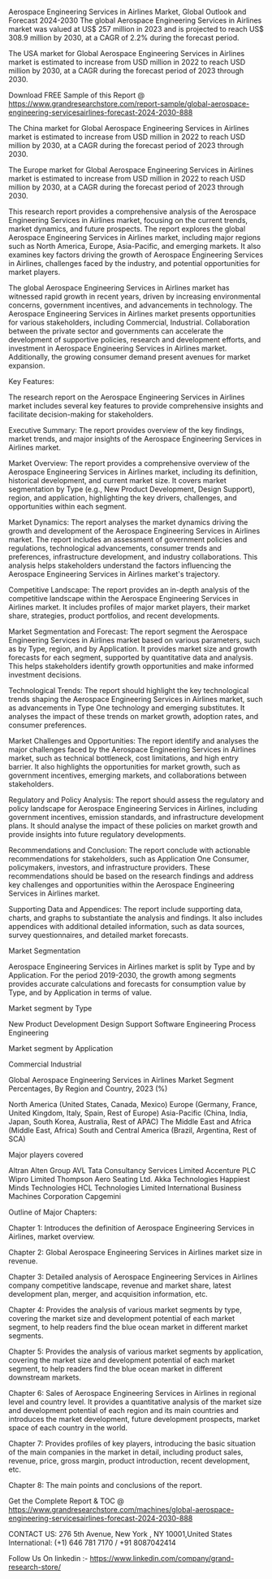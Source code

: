 Aerospace Engineering Services in Airlines Market, Global Outlook and Forecast 2024-2030
The global Aerospace Engineering Services in Airlines market was valued at US$ 257 million in 2023 and is projected to reach US$ 308.9 million by 2030, at a CAGR of 2.2% during the forecast period.

The USA market for Global Aerospace Engineering Services in Airlines market is estimated to increase from USD million in 2022 to reach USD million by 2030, at a CAGR during the forecast period of 2023 through 2030.

Download FREE Sample of this Report @ https://www.grandresearchstore.com/report-sample/global-aerospace-engineering-servicesairlines-forecast-2024-2030-888

The China market for Global Aerospace Engineering Services in Airlines market is estimated to increase from USD million in 2022 to reach USD million by 2030, at a CAGR during the forecast period of 2023 through 2030.

The Europe market for Global Aerospace Engineering Services in Airlines market is estimated to increase from USD million in 2022 to reach USD million by 2030, at a CAGR during the forecast period of 2023 through 2030.

This research report provides a comprehensive analysis of the Aerospace Engineering Services in Airlines market, focusing on the current trends, market dynamics, and future prospects. The report explores the global Aerospace Engineering Services in Airlines market, including major regions such as North America, Europe, Asia-Pacific, and emerging markets. It also examines key factors driving the growth of Aerospace Engineering Services in Airlines, challenges faced by the industry, and potential opportunities for market players.

The global Aerospace Engineering Services in Airlines market has witnessed rapid growth in recent years, driven by increasing environmental concerns, government incentives, and advancements in technology. The Aerospace Engineering Services in Airlines market presents opportunities for various stakeholders, including Commercial, Industrial. Collaboration between the private sector and governments can accelerate the development of supportive policies, research and development efforts, and investment in Aerospace Engineering Services in Airlines market. Additionally, the growing consumer demand present avenues for market expansion.

Key Features:

The research report on the Aerospace Engineering Services in Airlines market includes several key features to provide comprehensive insights and facilitate decision-making for stakeholders.

Executive Summary: The report provides overview of the key findings, market trends, and major insights of the Aerospace Engineering Services in Airlines market.

Market Overview: The report provides a comprehensive overview of the Aerospace Engineering Services in Airlines market, including its definition, historical development, and current market size. It covers market segmentation by Type (e.g., New Product Development, Design Support), region, and application, highlighting the key drivers, challenges, and opportunities within each segment.

Market Dynamics: The report analyses the market dynamics driving the growth and development of the Aerospace Engineering Services in Airlines market. The report includes an assessment of government policies and regulations, technological advancements, consumer trends and preferences, infrastructure development, and industry collaborations. This analysis helps stakeholders understand the factors influencing the Aerospace Engineering Services in Airlines market's trajectory.

Competitive Landscape: The report provides an in-depth analysis of the competitive landscape within the Aerospace Engineering Services in Airlines market. It includes profiles of major market players, their market share, strategies, product portfolios, and recent developments.

Market Segmentation and Forecast: The report segment the Aerospace Engineering Services in Airlines market based on various parameters, such as by Type, region, and by Application. It provides market size and growth forecasts for each segment, supported by quantitative data and analysis. This helps stakeholders identify growth opportunities and make informed investment decisions.

Technological Trends: The report should highlight the key technological trends shaping the Aerospace Engineering Services in Airlines market, such as advancements in Type One technology and emerging substitutes. It analyses the impact of these trends on market growth, adoption rates, and consumer preferences.

Market Challenges and Opportunities: The report identify and analyses the major challenges faced by the Aerospace Engineering Services in Airlines market, such as technical bottleneck, cost limitations, and high entry barrier. It also highlights the opportunities for market growth, such as government incentives, emerging markets, and collaborations between stakeholders.

Regulatory and Policy Analysis: The report should assess the regulatory and policy landscape for Aerospace Engineering Services in Airlines, including government incentives, emission standards, and infrastructure development plans. It should analyse the impact of these policies on market growth and provide insights into future regulatory developments.

Recommendations and Conclusion: The report conclude with actionable recommendations for stakeholders, such as Application One Consumer, policymakers, investors, and infrastructure providers. These recommendations should be based on the research findings and address key challenges and opportunities within the Aerospace Engineering Services in Airlines market.

Supporting Data and Appendices: The report include supporting data, charts, and graphs to substantiate the analysis and findings. It also includes appendices with additional detailed information, such as data sources, survey questionnaires, and detailed market forecasts.

Market Segmentation

Aerospace Engineering Services in Airlines market is split by Type and by Application. For the period 2019-2030, the growth among segments provides accurate calculations and forecasts for consumption value by Type, and by Application in terms of value.

Market segment by Type

New Product Development
Design Support
Software Engineering
Process Engineering

Market segment by Application

Commercial
Industrial

Global Aerospace Engineering Services in Airlines Market Segment Percentages, By Region and Country, 2023 (%)

North America (United States, Canada, Mexico)
Europe (Germany, France, United Kingdom, Italy, Spain, Rest of Europe)
Asia-Pacific (China, India, Japan, South Korea, Australia, Rest of APAC)
The Middle East and Africa (Middle East, Africa)
South and Central America (Brazil, Argentina, Rest of SCA)

Major players covered

Altran
Alten Group
AVL
Tata Consultancy Services Limited
Accenture PLC
Wipro Limited
Thompson Aero Seating Ltd.
Akka Technologies
Happiest Minds Technologies
HCL Technologies Limited
International Business Machines Corporation
Capgemini

Outline of Major Chapters:

Chapter 1: Introduces the definition of Aerospace Engineering Services in Airlines, market overview.

Chapter 2: Global Aerospace Engineering Services in Airlines market size in revenue.

Chapter 3: Detailed analysis of Aerospace Engineering Services in Airlines company competitive landscape, revenue and market share, latest development plan, merger, and acquisition information, etc.

Chapter 4: Provides the analysis of various market segments by type, covering the market size and development potential of each market segment, to help readers find the blue ocean market in different market segments.

Chapter 5: Provides the analysis of various market segments by application, covering the market size and development potential of each market segment, to help readers find the blue ocean market in different downstream markets.

Chapter 6: Sales of Aerospace Engineering Services in Airlines in regional level and country level. It provides a quantitative analysis of the market size and development potential of each region and its main countries and introduces the market development, future development prospects, market space of each country in the world.

Chapter 7: Provides profiles of key players, introducing the basic situation of the main companies in the market in detail, including product sales, revenue, price, gross margin, product introduction, recent development, etc.

Chapter 8: The main points and conclusions of the report.

Get the Complete Report & TOC @ https://www.grandresearchstore.com/machines/global-aerospace-engineering-servicesairlines-forecast-2024-2030-888

CONTACT US:
276 5th Avenue, New York , NY 10001,United States
International: (+1) 646 781 7170 / +91 8087042414

Follow Us On linkedin :- https://www.linkedin.com/company/grand-research-store/
